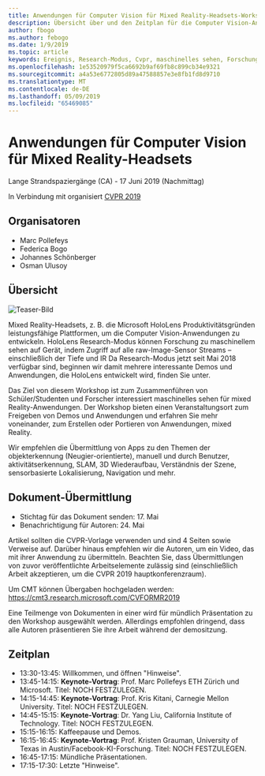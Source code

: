 ```yaml
---
title: Anwendungen für Computer Vision für Mixed Reality-Headsets-Workshop an CVPR 2019
description: Übersicht über und den Zeitplan für die Computer Vision-Anwendungen für Mixed Reality-Headsets Workshop, bei der Konferenz CVPR Juni 2019 übermittelt werden soll.
author: fbogo
ms.author: febogo
ms.date: 1/9/2019
ms.topic: article
keywords: Ereignis, Research-Modus, Cvpr, maschinelles sehen, Forschung, HoloLens
ms.openlocfilehash: 1e53520979f5ca6692b9af69fb8c899cb34e9321
ms.sourcegitcommit: a4a53e6772805d89a47588857e3e8fb1fd8d9710
ms.translationtype: MT
ms.contentlocale: de-DE
ms.lasthandoff: 05/09/2019
ms.locfileid: "65469085"
---
```

# <a name="computer-vision-applications-for-mixed-reality-headsets"></a>Anwendungen für Computer Vision für Mixed Reality-Headsets
Lange Strandspaziergänge (CA) - 17 Juni 2019 (Nachmittag)

In Verbindung mit organisiert [CVPR 2019](http://cvpr2019.thecvf.com/)

## <a name="organizers"></a>Organisatoren
* Marc Pollefeys
* Federica Bogo
* Johannes Schönberger
* Osman Ulusoy

## <a name="overview"></a>Übersicht

![Teaser-Bild](images/cvpr2019_teaser.jpg)

Mixed Reality-Headsets, z. B. die Microsoft HoloLens Produktivitätsgründen leistungsfähige Plattformen, um die Computer Vision-Anwendungen zu entwickeln. HoloLens Research-Modus können Forschung zu maschinellem sehen auf Gerät, indem Zugriff auf alle raw-Image-Sensor Streams – einschließlich der Tiefe und IR Da Research-Modus jetzt seit Mai 2018 verfügbar sind, beginnen wir damit mehrere interessante Demos und Anwendungen, die HoloLens entwickelt wird, finden Sie unter. 

Das Ziel von diesem Workshop ist zum Zusammenführen von Schüler/Studenten und Forscher interessiert maschinelles sehen für mixed Reality-Anwendungen. Der Workshop bieten einen Veranstaltungsort zum Freigeben von Demos und Anwendungen und erfahren Sie mehr voneinander, zum Erstellen oder Portieren von Anwendungen, mixed Reality. 

Wir empfehlen die Übermittlung von Apps zu den Themen der objekterkennung (Neugier-orientierte), manuell und durch Benutzer, aktivitätserkennung, SLAM, 3D Wiederaufbau, Verständnis der Szene, sensorbasierte Lokalisierung, Navigation und mehr.

## <a name="paper-submission"></a>Dokument-Übermittlung
* Stichtag für das Dokument senden: 17. Mai
* Benachrichtigung für Autoren: 24. Mai

Artikel sollten die CVPR-Vorlage verwenden und sind 4 Seiten sowie Verweise auf. Darüber hinaus empfehlen wir die Autoren, um ein Video, das mit ihrer Anwendung zu übermitteln.
Beachten Sie, dass Übermittlungen von zuvor veröffentlichte Arbeitselemente zulässig sind (einschließlich Arbeit akzeptieren, um die CVPR 2019 hauptkonferenzraum). 

Um CMT können Übergaben hochgeladen werden: https://cmt3.research.microsoft.com/CVFORMR2019

Eine Teilmenge von Dokumenten in einer wird für mündlich Präsentation zu den Workshop ausgewählt werden. Allerdings empfohlen dringend, dass alle Autoren präsentieren Sie ihre Arbeit während der demositzung.


## <a name="schedule"></a>Zeitplan
* 13:30-13:45: Willkommen, und öffnen "Hinweise".
* 13:45-14:15: **Keynote-Vortrag**: Prof. Marc Pollefeys ETH Zürich und Microsoft. Titel: NOCH FESTZULEGEN.
* 14:15-14:45: **Keynote-Vortrag**: Prof. Kris Kitani, Carnegie Mellon University. Titel: NOCH FESTZULEGEN.
* 14:45-15:15: **Keynote-Vortrag**: Dr. Yang Liu, California Institute of Technology. Titel: NOCH FESTZULEGEN.
* 15:15-16:15: Kaffeepause und Demos.
* 16:15-16:45: **Keynote-Vortrag**: Prof. Kristen Grauman, University of Texas in Austin/Facebook-KI-Forschung. Titel: NOCH FESTZULEGEN.
* 16:45-17:15: Mündliche Präsentationen.
* 17:15-17:30: Letzte "Hinweise".
